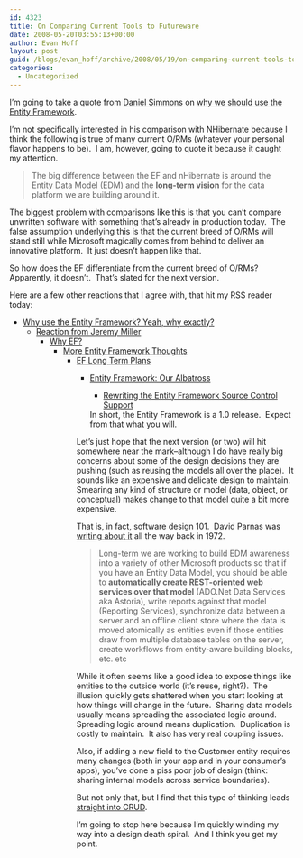 ```yaml
---
id: 4323
title: On Comparing Current Tools to Futureware
date: 2008-05-20T03:55:13+00:00
author: Evan Hoff
layout: post
guid: /blogs/evan_hoff/archive/2008/05/19/on-comparing-current-tools-to-futureware.aspx
categories:
  - Uncategorized
---
```

I&#8217;m going to take a quote from <a href="http://blogs.msdn.com/dsimmons/" target="_blank">Daniel Simmons</a> on [why we should use the Entity Framework](http://blogs.msdn.com/dsimmons/archive/2008/05/17/why-use-the-entity-framework.aspx).

I&#8217;m not specifically interested in his comparison with NHibernate because I think the following is true of many current O/RMs (whatever your personal flavor happens to be).&nbsp; I am, however,&nbsp;going to quote it because it caught my attention.

> The big difference between the EF and nHibernate is around the Entity Data Model (EDM) and the **long-term vision** for the data platform we are building around it.

The biggest problem with comparisons like this is that you can&#8217;t compare unwritten software with something that&#8217;s already in production today.&nbsp; The false assumption underlying this is that the current breed of O/RMs will stand still while Microsoft magically comes from behind to deliver an innovative platform.&nbsp; It just doesn&#8217;t happen like that.

So how does the EF differentiate from the current breed of O/RMs?&nbsp; Apparently, it doesn&#8217;t.&nbsp; That&#8217;s slated for the next version.

Here are a few other reactions that I agree with, that hit my RSS reader today:

  * <a href="http://weblogs.asp.net/fbouma/archive/2008/05/19/why-use-the-entity-framework-yeah-why-exactly.aspx" target="_blank">Why use the Entity Framework? Yeah, why exactly?</a> 
      * <a href="http://codebetter.com/blogs/jeremy.miller/archive/2008/05/19/what-dan-simmons-forgot-to-tell-you-about-the-entity-framework.aspx" target="_blank">Reaction from Jeremy Miller</a> 
          * <a href="http://devlicio.us/blogs/rob_eisenberg/archive/2008/05/18/why-ef.aspx" target="_blank">Why EF?</a> 
              * <a href="http://www.lostechies.com/blogs/jimmy_bogard/archive/2008/05/19/more-entity-framework-thoughts.aspx" target="_blank">More Entity Framework Thoughts</a> 
                  * <a href="http://codebetter.com/blogs/gregyoung/archive/2008/05/19/ef-long-term-plans.aspx" target="_blank">EF Long Term Plans</a> 
                      * <a href="http://codebetter.com/blogs/david_laribee/archive/2008/05/19/entity-framework-our-albatross.aspx" target="_blank">Entity Framework: Our Albatross</a> 
                          * [Rewriting the Entity Framework Source Control Support](http://www.ayende.com/Blog/archive/2008/05/19/Reviewing-the-Entity-Framework-Source-Control-Support.aspx) </ul> 
                        In short, the Entity Framework is a 1.0 release.&nbsp; Expect from that what you will.
                        
                        Let&#8217;s just hope that the next version (or two) will hit somewhere near the mark&#8211;although I do have really big concerns about some of the design decisions they are pushing (such as reusing the models all over the place).&nbsp; It sounds like an expensive and delicate design to maintain.&nbsp; Smearing any kind of structure or model (data, object, or conceptual) makes change to that model&nbsp;quite a bit more expensive.
                        
                        That is, in fact, software design 101.&nbsp; David Parnas was <a href="http://www.idemployee.id.tue.nl/g.w.m.rauterberg/presentations/parnas-1972.pdf" target="_blank">writing about it</a> all the way back in 1972.
                        
                        > Long-term we are working to build EDM awareness into a variety of other Microsoft products so that if you have an Entity Data Model, you should be able to **automatically create REST-oriented web services over that model** (ADO.Net Data Services aka Astoria), write reports against that model (Reporting Services), synchronize data between a server and an offline client store where the data is moved atomically as entities even if those entities draw from multiple database tables on the server, create workflows from entity-aware building blocks, etc. etc
                        
                        While it often seems like a good idea to expose things like entities to the outside world (it&#8217;s reuse, right?).&nbsp; The illusion quickly gets shattered when you start looking at how things will change in the future.&nbsp; Sharing data models usually means spreading the associated logic around.&nbsp; Spreading logic around means duplication.&nbsp; Duplication is costly to maintain.&nbsp; It also has very real coupling issues.&nbsp; 
                        
                        Also, if adding a new field to the Customer entity requires many changes (both in your app and in your consumer&#8217;s apps), you&#8217;ve done a piss poor job of design (think: sharing internal models across service boundaries).
                        
                        But not only that, but I find that this type of thinking leads <a href="http://msdn.microsoft.com/en-us/library/ms978509.aspx" target="_blank">straight into CRUD</a>.
                        
                        I&#8217;m going to stop here&nbsp;because I&#8217;m quickly winding my way into a design death spiral.&nbsp; And I think you get my point.